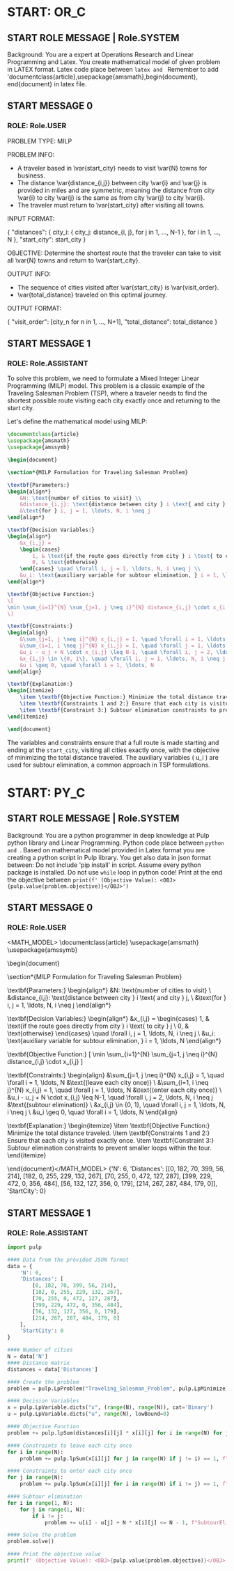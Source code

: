# START: OR_C 
## START ROLE MESSAGE | Role.SYSTEM 
Background: You are a expert at Operations Research and Linear Programming and Latex. You create mathematical model of given problem in LATEX format. Latex code place between ```latex and ``` Remember to add 'documentclass{article},usepackage{amsmath},begin{document}, end{document} in latex file. 
## START MESSAGE 0 
### ROLE: Role.USER
<DESCRIPTION>
PROBLEM TYPE: MILP

PROBLEM INFO:

- A traveler based in \var{start_city} needs to visit \var{N} towns for business.
- The distance \var{distance_{i,j}} between city \var{i} and \var{j} is provided in miles and are symmetric, meaning the distance from city \var{i} to city \var{j} is the same as from city \var{j} to city \var{i}.
- The traveler must return to \var{start_city} after visiting all towns.

INPUT FORMAT: 

{
    "distances": {
        city_i: {
            city_j: distance_{i, j},
            for j in 1, ..., N-1
        },
        for i in 1, ..., N
    },
    "start_city": start_city
}

OBJECTIVE: Determine the shortest route that the traveler can take to visit all \var{N} towns and return to \var{start_city}.

OUTPUT INFO:

- The sequence of cities visited after \var{start_city} is \var{visit_order}.
- \var{total_distance} traveled on this optimal journey.

OUTPUT FORMAT:

{
    "visit_order": [city_n for n in 1, ..., N+1],
    "total_distance": total_distance
}
</DESCRIPTION>


## START MESSAGE 1 
### ROLE: Role.ASSISTANT
To solve this problem, we need to formulate a Mixed Integer Linear Programming (MILP) model. This problem is a classic example of the Traveling Salesman Problem (TSP), where a traveler needs to find the shortest possible route visiting each city exactly once and returning to the start city.

Let's define the mathematical model using MILP:

```latex
\documentclass{article}
\usepackage{amsmath}
\usepackage{amssymb}

\begin{document}

\section*{MILP Formulation for Traveling Salesman Problem}

\textbf{Parameters:}
\begin{align*}
    &N: \text{number of cities to visit} \\
    &distance_{i,j}: \text{distance between city } i \text{ and city } j, \\
    &\text{for } i, j = 1, \ldots, N, i \neq j
\end{align*}

\textbf{Decision Variables:}
\begin{align*}
    &x_{i,j} = 
    \begin{cases} 
        1, & \text{if the route goes directly from city } i \text{ to city } j \\
        0, & \text{otherwise}
    \end{cases} \quad \forall i, j = 1, \ldots, N, i \neq j \\
    &u_i: \text{auxiliary variable for subtour elimination, } i = 1, \ldots, N
\end{align*}

\textbf{Objective Function:}
\[
\min \sum_{i=1}^{N} \sum_{j=1, j \neq i}^{N} distance_{i,j} \cdot x_{i,j}
\]

\textbf{Constraints:}
\begin{align}
    &\sum_{j=1, j \neq i}^{N} x_{i,j} = 1, \quad \forall i = 1, \ldots, N &\text{(leave each city once)} \\
    &\sum_{i=1, i \neq j}^{N} x_{i,j} = 1, \quad \forall j = 1, \ldots, N &\text{(enter each city once)} \\
    &u_i - u_j + N \cdot x_{i,j} \leq N-1, \quad \forall i, j = 2, \ldots, N, i \neq j &\text{(subtour elimination)} \\
    &x_{i,j} \in \{0, 1\}, \quad \forall i, j = 1, \ldots, N, i \neq j \\
    &u_i \geq 0, \quad \forall i = 1, \ldots, N
\end{align}

\textbf{Explanation:}
\begin{itemize}
    \item \textbf{Objective Function:} Minimize the total distance traveled.
    \item \textbf{Constraints 1 and 2:} Ensure that each city is visited exactly once.
    \item \textbf{Constraint 3:} Subtour elimination constraints to prevent smaller loops within the tour.
\end{itemize}

\end{document}
```

The variables and constraints ensure that a full route is made starting and ending at the `start_city`, visiting all cities exactly once, with the objective of minimizing the total distance traveled. The auxiliary variables \( u_i \) are used for subtour elimination, a common approach in TSP formulations.

# START: PY_C 
## START ROLE MESSAGE | Role.SYSTEM 
Background: You are a python programmer in deep knowledge at Pulp python library and Linear Programming. Python code place between ```python and ```. Based on mathematical model provided in Latex format you are creating a python script in Pulp library. You get also data in json format between: <DATA></DATA> Do not include 'pip install' in script. Assume every python package is installed. Do not use `while` loop in python code! Print at the end the objective between <OBJ></OBJ> `print(f' (Objective Value): <OBJ>{pulp.value(problem.objective)}</OBJ>')` 
## START MESSAGE 0 
### ROLE: Role.USER
<MATH_MODEL>
\documentclass{article}
\usepackage{amsmath}
\usepackage{amssymb}

\begin{document}

\section*{MILP Formulation for Traveling Salesman Problem}

\textbf{Parameters:}
\begin{align*}
    &N: \text{number of cities to visit} \\
    &distance_{i,j}: \text{distance between city } i \text{ and city } j, \\
    &\text{for } i, j = 1, \ldots, N, i \neq j
\end{align*}

\textbf{Decision Variables:}
\begin{align*}
    &x_{i,j} = 
    \begin{cases} 
        1, & \text{if the route goes directly from city } i \text{ to city } j \\
        0, & \text{otherwise}
    \end{cases} \quad \forall i, j = 1, \ldots, N, i \neq j \\
    &u_i: \text{auxiliary variable for subtour elimination, } i = 1, \ldots, N
\end{align*}

\textbf{Objective Function:}
\[
\min \sum_{i=1}^{N} \sum_{j=1, j \neq i}^{N} distance_{i,j} \cdot x_{i,j}
\]

\textbf{Constraints:}
\begin{align}
    &\sum_{j=1, j \neq i}^{N} x_{i,j} = 1, \quad \forall i = 1, \ldots, N &\text{(leave each city once)} \\
    &\sum_{i=1, i \neq j}^{N} x_{i,j} = 1, \quad \forall j = 1, \ldots, N &\text{(enter each city once)} \\
    &u_i - u_j + N \cdot x_{i,j} \leq N-1, \quad \forall i, j = 2, \ldots, N, i \neq j &\text{(subtour elimination)} \\
    &x_{i,j} \in \{0, 1\}, \quad \forall i, j = 1, \ldots, N, i \neq j \\
    &u_i \geq 0, \quad \forall i = 1, \ldots, N
\end{align}

\textbf{Explanation:}
\begin{itemize}
    \item \textbf{Objective Function:} Minimize the total distance traveled.
    \item \textbf{Constraints 1 and 2:} Ensure that each city is visited exactly once.
    \item \textbf{Constraint 3:} Subtour elimination constraints to prevent smaller loops within the tour.
\end{itemize}

\end{document}</MATH_MODEL>
<DATA>
{'N': 6, 'Distances': [[0, 182, 70, 399, 56, 214], [182, 0, 255, 229, 132, 267], [70, 255, 0, 472, 127, 287], [399, 229, 472, 0, 356, 484], [56, 132, 127, 356, 0, 179], [214, 267, 287, 484, 179, 0]], 'StartCity': 0}</DATA>


## START MESSAGE 1 
### ROLE: Role.ASSISTANT
```python
import pulp

#### Data from the provided JSON format
data = {
    'N': 6,
    'Distances': [
        [0, 182, 70, 399, 56, 214],
        [182, 0, 255, 229, 132, 267],
        [70, 255, 0, 472, 127, 287],
        [399, 229, 472, 0, 356, 484],
        [56, 132, 127, 356, 0, 179],
        [214, 267, 287, 484, 179, 0]
    ],
    'StartCity': 0
}

#### Number of cities
N = data['N']
#### Distance matrix
distances = data['Distances']

#### Create the problem
problem = pulp.LpProblem("Traveling_Salesman_Problem", pulp.LpMinimize)

#### Decision Variables
x = pulp.LpVariable.dicts("x", (range(N), range(N)), cat='Binary')
u = pulp.LpVariable.dicts("u", range(N), lowBound=0)

#### Objective Function
problem += pulp.lpSum(distances[i][j] * x[i][j] for i in range(N) for j in range(N) if i != j)

#### Constraints to leave each city once
for i in range(N):
    problem += pulp.lpSum(x[i][j] for j in range(N) if j != i) == 1, f"LeaveCityOnce_{i}"

#### Constraints to enter each city once
for j in range(N):
    problem += pulp.lpSum(x[i][j] for i in range(N) if i != j) == 1, f"EnterCityOnce_{j}"

#### Subtour elimination
for i in range(1, N):
    for j in range(1, N):
        if i != j:
            problem += u[i] - u[j] + N * x[i][j] <= N - 1, f"SubtourElimination_{i}_{j}"

#### Solve the problem
problem.solve()

#### Print the objective value
print(f' (Objective Value): <OBJ>{pulp.value(problem.objective)}</OBJ>')
```

